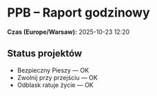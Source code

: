 # PPB – Raport godzinowy
**Czas (Europe/Warsaw):** 2025-10-23 12:20

## Status projektów
- Bezpieczny Pieszy — OK
- Zwolnij przy przejściu — OK
- Odblask ratuje życie — OK

